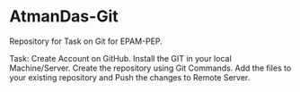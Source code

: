 # AtmanDas-Git
Repository for Task on Git for EPAM-PEP.


Task:
Create Account on GitHub.
Install the GIT in your local Machine/Server.
Create the repository using Git Commands.
Add the files to your existing repository and Push the changes to Remote Server.
